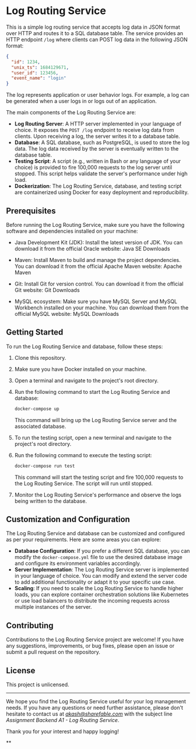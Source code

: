 # Log Routing Service

This is a simple log routing service that accepts log data in JSON format over HTTP and routes it to a SQL database table. The service provides an HTTP endpoint `/log` where clients can POST log data in the following JSON format:

```json
{
  "id": 1234,
  "unix_ts": 1684129671,
  "user_id": 123456,
  "event_name": "login"
}
```

The log represents application or user behavior logs. For example, a log can be generated when a user logs in or logs out of an application.

The main components of the Log Routing Service are:

- **Log Routing Server**: A HTTP server implemented in your language of choice. It exposes the `POST /log` endpoint to receive log data from clients. Upon receiving a log, the server writes it to a database table.
- **Database**: A SQL database, such as PostgreSQL, is used to store the log data. The log data received by the server is eventually written to the database table.
- **Testing Script**: A script (e.g., written in Bash or any language of your choice) is provided to fire 100,000 requests to the log server until stopped. This script helps validate the server's performance under high load.
- **Dockerization**: The Log Routing Service, database, and testing script are containerized using Docker for easy deployment and reproducibility.

## Prerequisites

Before running the Log Routing Service, make sure you have the following software and dependencies installed on your machine:

- Java Development Kit (JDK): Install the latest version of JDK. You can download it from the official Oracle website: Java SE Downloads

- Maven: Install Maven to build and manage the project dependencies. You can download it from the official Apache Maven website: Apache Maven

- Git: Install Git for version control. You can download it from the official Git website: Git Downloads

- MySQL ecosystem: Make sure you have MySQL Server and MySQL Workbench installed on your machine. You can download them from the official MySQL website: MySQL Downloads


## Getting Started

To run the Log Routing Service and database, follow these steps:

1. Clone this repository.
2. Make sure you have Docker installed on your machine.
3. Open a terminal and navigate to the project's root directory.
4. Run the following command to start the Log Routing Service and database:

   ```bash
   docker-compose up
   ```

   This command will bring up the Log Routing Service server and the associated database.

5. To run the testing script, open a new terminal and navigate to the project's root directory.
6. Run the following command to execute the testing script:

   ```bash
   docker-compose run test
   ```

   This command will start the testing script and fire 100,000 requests to the Log Routing Service. The script will run until stopped.

7. Monitor the Log Routing Service's performance and observe the logs being written to the database.

## Customization and Configuration

The Log Routing Service and database can be customized and configured as per your requirements. Here are some areas you can explore:

- **Database Configuration**: If you prefer a different SQL database, you can modify the `docker-compose.yml` file to use the desired database image and configure its environment variables accordingly.
- **Server Implementation**: The Log Routing Service server is implemented in your language of choice. You can modify and extend the server code to add additional functionality or adapt it to your specific use case.
- **Scaling**: If you need to scale the Log Routing Service to handle higher loads, you can explore container orchestration solutions like Kubernetes or use load balancers to distribute the incoming requests across multiple instances of the server.

## Contributing

Contributions to the Log Routing Service project are welcome! If you have any suggestions, improvements, or bug fixes, please open an issue or submit a pull request on the repository.

## License

This project is unlicensed.

---

We hope you find the Log Routing Service useful for your log management needs. If you have any questions or need further assistance, please don't hesitate to contact us at *akash@sharefable.com* with the subject line *Assignment Backend A1 - Log Routing Service*.

Thank you for your interest and happy logging!

**
